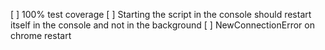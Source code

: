 [ ] 100% test coverage
[ ] Starting the script in the console should restart itself in the console and not in the background
[ ] NewConnectionError on chrome restart
